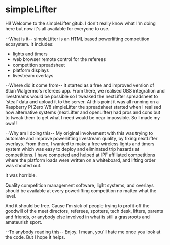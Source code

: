 # simpleLifter

Hi! Welcome to the simpleLifter gitub. I don't really know what I'm doing here but now it's all available for everyone to use.

--What is it--
simpleLifter is an HTML based powerlifting competition ecosystem. It includes:
* lights and timers
* web browser remote control for the referees
* competition spreadsheet
* platform displays
* livestream overlays

--Where did it come from--
It started as a free and improved version of Stian Walgermo's referees app. From there, we realised OBS integration and livestreams would be possible
so I tweaked the nextLifter spreadsheet to 'steal' data and upload it to the server. At this point it was all running on a Raspberry Pi Zero W!!
simpleLifter the spreadsheet started when I realised how alternative systems (nextLifter and openLifter) had pros and cons but to tweak them to get
what I need would be near impossible. So I made my own!! 

--Why am I doing this--
My original involvement with this was trying to automate and improve powerlifting livestream quality, by fixing nextLifter overlays. From there, I
wanted to make a free wireless lights and timers system which was easy to deploy and eliminated trip hazards at competitions. I have competed and helped
at IPF affiliated competitions where the platform loads were written on a whiteboard, and lifting order was shouted out. 

It was horrible.

Quality competition management software, light systems, and overlays should be available at every powerlifting competition no matter what the level.

And it should be free. Cause I'm sick of people trying to profit off the goodwill of the meet directors, referees, spotters, tech desk, lifters, parents 
and friends, or anybody else involved in what is still a grassroots and amateurish sport.

--To anybody reading this--
Enjoy. I mean, you'll hate me once you look at the code. But I hope it helps.
